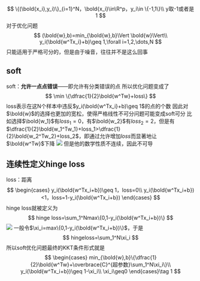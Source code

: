 $$
\{(\bold{x_i},y_i)\}_{i=1}^N，\bold{x_i}\in\R^p，y_i\in \{-1,1\}\\
y取-1或者是1
$$
对于优化问题
$$
(\bold{w},b)=min_{\bold{w},b}\Vert \bold{w}\Vert\\
y_i(\bold{w^Tx_i}+b)\geq 1,\forall i=1,2,\dots,N
$$
只能适用于严格可分的，但是由于噪音，往往并不是这么回事
## soft
soft：**允许一点点错误**——即允许有分类错误的点
所以优化问题变成了
$$
\min \{\dfrac{1}{2}\bold{w^Tw}+loss\}
$$
loss表示在这N个样本中违反$y_i(\bold{w^Tx_i}+b)\geq 1$的点的个数
因此对$\bold{w}$的选择也更加的宽松，使得严格线性不可分问题可能变成soft可分
比如选择$\bold{w_1}$有$loss_1=0$，有$\bold{w_2}$有$loss_2=2$，但是有$\dfrac{1}{2}\bold{w_1^Tw_1}+loss_1>\dfrac{1}{2}\bold{w_2^Tw_2}+loss_2$，即通过允许增加$loss$而显著地让$\bold{w^Tw}$下降
![](SVM-soft.png)
但是他的数学性质不连续，因此不可导
## 连续性定义hinge loss
loss：距离
$$
\begin{cases}
y_i(\bold{w^Tx_i+b})\geq 1，loss=0\\
y_i(\bold{w^Tx_i+b})<1，loss=1-y_i(\bold{w^Tx_i+b})
\end{cases}
$$
hinge loss就被定义为
$$
hinge loss=\sum_1^Nmax\{0,1-y_i(\bold{w^Tx_i+b})\}
$$
![](hinge%20loss.png)
一般令$\xi_i=max\{0,1-y_i(\bold{w^Tx_i+b})\}$，于是
$$
hingeloss=\sum_1^N\xi_i
$$
所以soft优化问题最终的KKT条件形式就是
$$
\begin{cases}
min_{\bold{w},b}\{\dfrac{1}{2}\bold{w^Tw}+\overbrace{C}^{超参数}\sum_1^N\xi_i\}\\
y_i(\bold{w^Tx_i+b})\geq 1-\xi_i\\
\xi_i\geq0
\end{cases}\tag 1
$$
